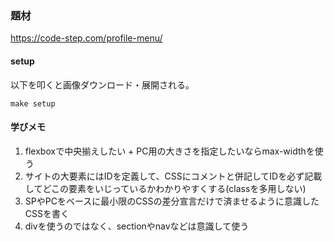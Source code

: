 ### 題材

https://code-step.com/profile-menu/

#### setup

以下を叩くと画像ダウンロード・展開される。

```console
make setup
```

#### 学びメモ

1. flexboxで中央揃えしたい + PC用の大きさを指定したいならmax-widthを使う
2. サイトの大要素にはIDを定義して、CSSにコメントと併記してIDを必ず記載してどこの要素をいじっているかわかりやすくする(classを多用しない)
3. SPやPCをベースに最小限のCSSの差分宣言だけで済ませるように意識したCSSを書く
4. divを使うのではなく、sectionやnavなどは意識して使う
